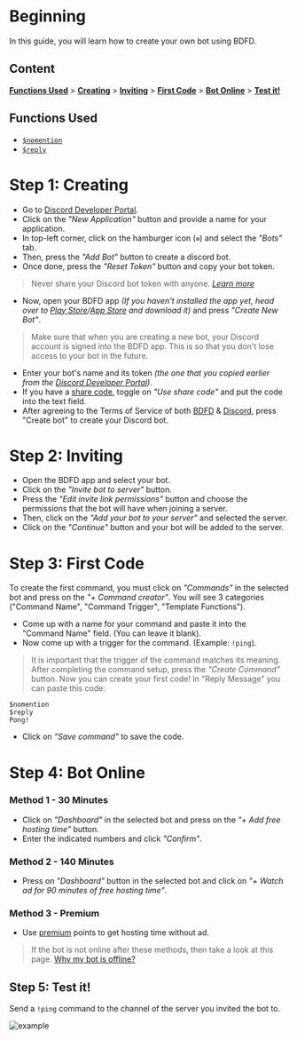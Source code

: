 # Beginning
In this guide, you will learn how to create your own bot using BDFD.

## Content
[**Functions Used**](#functions-used) > [**Creating**](#step-1-creating) > [**Inviting**](#step-2-inviting) > [**First Code**](#step-3-first-code) > [**Bot Online**](#step-4-bot-online) > [**Test it!**](#step-5-test-it)

## Functions Used
- [`$nomention`](../../bdscript/nomention.md)
- [`$reply`](../../bdscript/reply.md)

# Step 1: Creating
- Go to [Discord Developer Portal](https://discord.com/developers/applications).
- Click on the *"New Application"* button and provide a name for your application.
- In top-left corner, click on the hamburger icon (`≡`) and select the *"Bots"* tab.
- Then, press the *"Add Bot"* button to create a discord bot.
- Once done, press the *"Reset Token"* button and copy your bot token.
> Never share your Discord bot token with anyone. *[Learn more](../../resources/security.md#sharing-tokens)*
- Now, open your BDFD app *(If you haven't installed the app yet, head over to [Play Store](https://play.google.com/store/apps/details?id=com.jakubtomana.discordbotdesinger)/[App Store](https://apps.apple.com/app/bot-designer-for-discord/id1495536477) and download it)* and press *"Create New Bot"*.
> Make sure that when you are creating a new bot, your Discord account is signed into the BDFD app. This is so that you don't lose access to your bot in the future.
- Enter your bot's name and its token *(the one that you copied earlier from the [Discord Developer Portal](https://discord.com/developers/applications))*.
- If you have a [share code](../other/sharecode.md), toggle on *"Use share code"* and put the code into the text field.
- After agreeing to the Terms of Service of both [BDFD](../terms.md) & [Discord](https://discord.com/terms), press "Create bot" to create your Discord bot.

# Step 2: Inviting
- Open the BDFD app and select your bot.
- Click on the *"Invite bot to server"* button.
- Press the *"Edit invite link permissions"* button and choose the permissions that the bot will have when joining a server.
- Then, click on the *"Add your bot to your server"* and selected the server.
- Click on the *"Continue"* button and your bot will be added to the server.

# Step 3: First Code
To create the first command, you must click on *"Commands"* in the selected bot and press on the *"+ Command creator"*.
You will see 3 categories ("Command Name", "Command Trigger", "Template Functions").
- Come up with a name for your command and paste it into the "Command  Name" field. (You can leave it blank).
- Now come up with a trigger for the command. (Example: `!ping`).
> It is important that the trigger of the command matches its meaning.
After completing the command setup, press the *"Create Command"* button. Now you can create your first code!
In "Reply Message" you can paste this code:
```
$nomention
$reply
Pong!
```
- Click on *"Save command"* to save the code.

# Step 4: Bot Online
### Method 1 - 30 Minutes
- Click on *"Dashboard"* in the selected bot and press on the *"+ Add free hosting time"* button.
- Enter the indicated numbers and click *"Confirm"*.
### Method 2 - 140 Minutes
- Press on *"Dashboard"* button in the selected bot and click on *"+ Watch ad for 90 minutes of free hosting time"*.
### Method 3 - Premium
- Use [premium](../../premium/introduction.md#purchasing-premium-points) points to get hosting time without ad.
> If the bot is not online after these methods, then take a look at this page. [Why my bot is offline?](../../resources/troubleshooting.md#the-bot-is-offline)

## Step 5: Test it!
Send a `!ping` command to the channel of the server you invited the bot to.

![example](https://github.com/Rainb0wKey/bdfd-wiki/assets/113303649/5a5eca33-6c2b-4e46-8283-a6312462f6f5)
